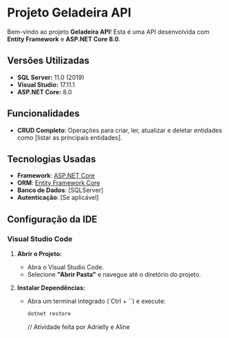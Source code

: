 # Projeto Geladeira API

Bem-vindo ao projeto **Geladeira API**! Esta é uma API desenvolvida com **Entity Framework** e **ASP.NET Core 8.0**. 

## Versões Utilizadas

- **SQL Server:** 11.0 (2019)
- **Visual Studio:** 17.11.1
- **ASP.NET Core:** 8.0


## Funcionalidades

- **CRUD Completo**: Operações para criar, ler, atualizar e deletar entidades como [listar as principais entidades].


## Tecnologias Usadas

- **Framework**: [ASP.NET Core](https://dotnet.microsoft.com/apps/aspnet)
- **ORM**: [Entity Framework Core](https://docs.microsoft.com/en-us/ef/core/)
- **Banco de Dados**: [SQLServer]
- **Autenticação**: [Se aplicável]

## Configuração da IDE


### Visual Studio Code

1. **Abrir o Projeto:**
   - Abra o Visual Studio Code.
   - Selecione **"Abrir Pasta"** e navegue até o diretório do projeto.

2. **Instalar Dependências:**
   - Abra um terminal integrado (`Ctrl + ``) e execute:
     ```bash
     dotnet restore
     ```


     // Atividade feita por Adrielly e Aline 


